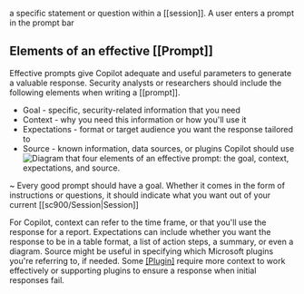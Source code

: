 a specific statement or question within a [[session]]. A user enters a prompt in the prompt bar
## Elements of an effective [[Prompt]]
Effective prompts give Copilot adequate and useful parameters to generate a valuable response. Security analysts or researchers should include the following elements when writing a [[prompt]].
- Goal - specific, security-related information that you need
- Context - why you need this information or how you'll use it
- Expectations - format or target audience you want the response tailored to
- Source - known information, data sources, or plugins Copilot should use![Diagram that four elements of an effective prompt: the goal, context, expectations, and source.](https://learn.microsoft.com/en-us/training/wwl-sci/security-copilot-getting-started/media/effective-prompts.png)

~ Every good prompt should have a goal. Whether it comes in the form of instructions or questions, it should indicate what you want out of your current [[sc900/Session|Session]]

For Copilot, context can refer to the time frame, or that you'll use the response for a report. Expectations can include whether you want the response to be in a table format, a list of action steps, a summary, or even a diagram. Source might be useful in specifying which Microsoft plugins you're referring to, if needed. Some [[Plugin]](s) require more context to work effectively or supporting plugins to ensure a response when initial responses fail.